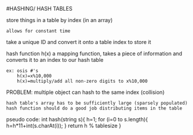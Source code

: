 #HASHING/ HASH TABLES

store things in a table by index (in an array)

	allows for constant time

take a unique ID and convert it onto a table index to store it

hash function h(x) a mapping function, takes a piece of information and converts it to an index to our hash table

	ex: osis #'s
		h(x)=x%10,000
		h(x)=multiply/add all non-zero digits to x%10,000

PROBLEM: multiple object can hash to the same index (collision)

	hash table's array has to be sufficiently large (sparsely populated)
	hash function should do a good job distributing items in the table
pseudo code:
	int hash(string s){
		h=1;
		for (i=0 to s.length){
			h=h*11+int(s.charAt(i));
		}
		return h % tablesize
	}
